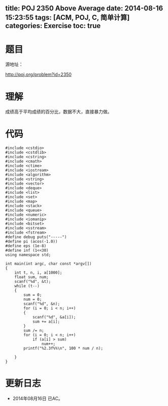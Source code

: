 title: POJ 2350 Above Average
date: 2014-08-16 15:23:55
tags: [ACM, POJ, C, 简单计算]
categories: Exercise
toc: true
---
# 题目
源地址：

http://poj.org/problem?id=2350

# 理解
成绩高于平均成绩的百分比，数据不大，直接暴力做。

<!-- more -->

# 代码
```
#include <cstdio>
#include <cstdlib>
#include <cstring>
#include <cmath>
#include <ctime>
#include <iostream>
#include <algorithm>
#include <string>
#include <vector>
#include <deque>
#include <list>
#include <set>
#include <map>
#include <stack>
#include <queue>
#include <numeric>
#include <iomanip>
#include <bitset>
#include <sstream>
#include <fstream>
#define debug puts("-----")
#define pi (acos(-1.0))
#define eps (1e-8)
#define inf (1<<30)
using namespace std;

int main(int argc, char const *argv[])
{
    int t, n, i, a[1000];
    float sum, num;
    scanf("%d", &t);
    while (t--)
    {
        sum = 0;
        num = 0;
        scanf("%d", &n);
        for (i = 0; i < n; i++)
        {
            scanf("%d", &a[i]);
            sum += a[i];
        }
        sum /= n;
        for (i = 0; i < n; i++)
            if (a[i] > sum)
                num++;
        printf("%2.3f%%\n", 100 * num / n);

    }
}
```

# 更新日志
- 2014年08月16日 已AC。